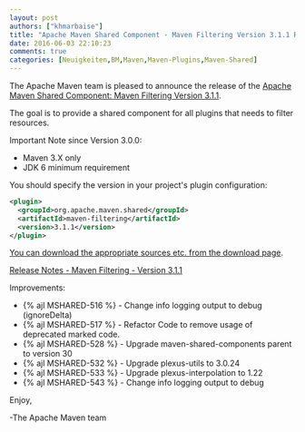 ```yaml
---
layout: post
authors: ["khmarbaise"]
title: "Apache Maven Shared Component - Maven Filtering Version 3.1.1 Released"
date: 2016-06-03 22:10:23
comments: true
categories: [Neuigkeiten,BM,Maven,Maven-Plugins,Maven-Shared]
---
```

The Apache Maven team is pleased to announce the release of the 
[Apache Maven Shared Component: Maven Filtering Version 3.1.1](http://maven.apache.org/shared/maven-filtering/).

The goal is to provide a shared component for all plugins that needs to filter
resources.

Important Note since Version 3.0.0:

 * Maven 3.X only
 * JDK 6 minimum requirement

You should specify the version in your project's plugin configuration:

``` xml
<plugin>
  <groupId>org.apache.maven.shared</groupId>
  <artifactId>maven-filtering</artifactId>
  <version>3.1.1</version>
</plugin>
```

[You can download the appropriate sources etc. from the download page](http://maven.apache.org/shared/maven-filtering/download.cgi).


<!-- more -->

[Release Notes - Maven Filtering - Version 3.1.1](https://issues.apache.org/jira/secure/ReleaseNote.jspa?projectId=12317922&version=12335751)


Improvements:

 * {% ajl MSHARED-516 %} - Change info logging output to debug (ignoreDelta)
 * {% ajl MSHARED-517 %} - Refactor Code to remove usage of deprecated marked code.
 * {% ajl MSHARED-528 %} - Upgrade maven-shared-components parent to version 30
 * {% ajl MSHARED-532 %} - Upgrade plexus-utils to 3.0.24
 * {% ajl MSHARED-533 %} - Upgrade plexus-interpolation to 1.22
 * {% ajl MSHARED-543 %} - Change info logging output to debug

Enjoy,

-The Apache Maven team
